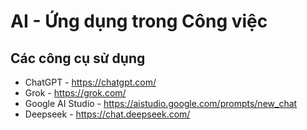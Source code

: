 
# AI - Ứng dụng trong Công việc

## Các công cụ sử dụng
- ChatGPT - https://chatgpt.com/
- Grok - https://grok.com/
- Google AI Studio - https://aistudio.google.com/prompts/new_chat
- Deepseek - https://chat.deepseek.com/

